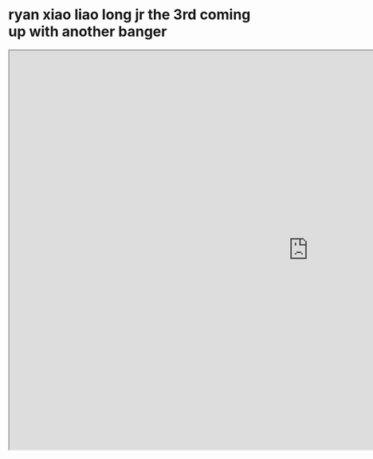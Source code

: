 # ryan xiao liao long jr the 3rd coming up with another banger

<iframe src="https://replit.com/@rliao569/Tetris?embed=1" width="1200" height="800"></iframe>